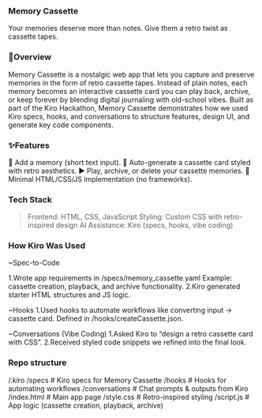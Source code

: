 ### Memory Cassette
Your memories deserve more than notes. Give them a retro twist as cassette tapes.


### 📖Overview
Memory Cassette is a nostalgic web app that lets you capture and preserve memories in the form of retro cassette tapes.
Instead of plain notes, each memory becomes an interactive cassette card you can play back, archive, or keep forever by 
blending digital journaling with old-school vibes.
Built as part of the Kiro Hackathon, Memory Cassette demonstrates how we used Kiro specs, hooks, and conversations to 
structure features, design UI, and generate key code components.


### ✨Features
📝 Add a memory (short text input).
📼 Auto-generate a cassette card styled with retro aesthetics.
▶️ Play, archive, or delete your cassette memories.
🎨 Minimal HTML/CSS/JS implementation (no frameworks).

### Tech Stack
>Frontend: HTML, CSS, JavaScript
>Styling: Custom CSS with retro-inspired design
>AI Assistance: Kiro (specs, hooks, vibe coding)

### How Kiro Was Used
~Spec-to-Code

1.Wrote app requirements in /specs/memory_cassette.yaml
Example: cassette creation, playback, and archive functionality.
2.Kiro generated starter HTML structures and JS logic.

~Hooks
1.Used hooks to automate workflows like converting input → cassette card.
Defined in /hooks/createCassette.json.

~Conversations (Vibe Coding)
1.Asked Kiro to “design a retro cassette card with CSS”.
2.Received styled code snippets we refined into the final look.


### Repo structure
   /.kiro
   /specs         # Kiro specs for Memory Cassette
   /hooks         # Hooks for automating workflows
   /conversations # Chat prompts & outputs from Kiro
/index.html       # Main app page
/style.css        # Retro-inspired styling
/script.js        # App logic (cassette creation, playback, archive)
